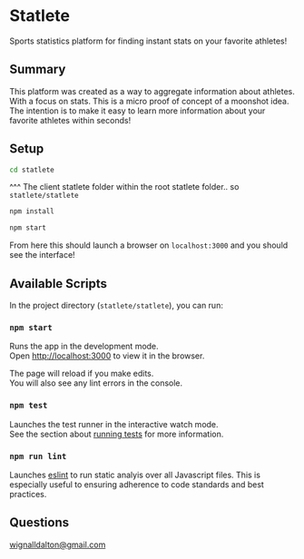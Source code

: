 # Statlete

Sports statistics platform for finding instant stats on your favorite athletes!

## Summary
This platform was created as a way to aggregate information about athletes. With a focus on stats. This is a micro proof of concept of a moonshot idea. The intention is to make it easy to learn more information about your favorite athletes within seconds!

## Setup
```bash
cd statlete
```
^^^ The client statlete folder within the root statlete folder.. so `statlete/statlete`

```bash
npm install
```

```bash
npm start
```

From here this should launch a browser on `localhost:3000` and you should see the interface!

## Available Scripts

In the project directory (`statlete/statlete`), you can run:

### `npm start`

Runs the app in the development mode.<br>
Open [http://localhost:3000](http://localhost:3000) to view it in the browser.

The page will reload if you make edits.<br>
You will also see any lint errors in the console.

### `npm test`

Launches the test runner in the interactive watch mode.<br>
See the section about [running tests](https://facebook.github.io/create-react-app/docs/running-tests) for more information.

### `npm run lint`

Launches [eslint](https://eslint.org/) to run static analyis over all Javascript files. This is especially useful to ensuring adherence to code standards and best practices.

## Questions
wignalldalton@gmail.com
